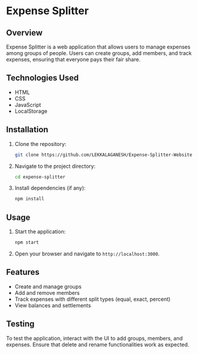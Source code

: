 # Expense Splitter

## Overview
Expense Splitter is a web application that allows users to manage expenses among groups of people. Users can create groups, add members, and track expenses, ensuring that everyone pays their fair share.

## Technologies Used
- HTML
- CSS
- JavaScript
- LocalStorage

## Installation
1. Clone the repository:
   ```bash
   git clone https://github.com/LEKKALAGANESH/Expense-Splitter-Website.git
   ```
2. Navigate to the project directory:
   ```bash
   cd expense-splitter
   ```
3. Install dependencies (if any):
   ```bash
   npm install
   ```

## Usage
1. Start the application:
   ```bash
   npm start
   ```
2. Open your browser and navigate to `http://localhost:3000`.

## Features
- Create and manage groups
- Add and remove members
- Track expenses with different split types (equal, exact, percent)
- View balances and settlements

## Testing
To test the application, interact with the UI to add groups, members, and expenses. Ensure that delete and rename functionalities work as expected.

